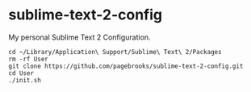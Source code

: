 sublime-text-2-config
=====================

My personal Sublime Text 2 Configuration.



    cd ~/Library/Application\ Support/Sublime\ Text\ 2/Packages
    rm -rf User
    git clone https://github.com/pagebrooks/sublime-text-2-config.git
    cd User
    ./init.sh
